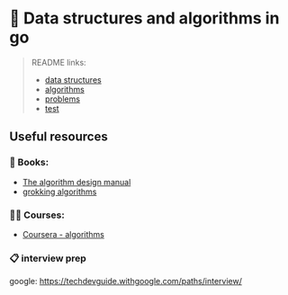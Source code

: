 # 🧪 Data structures and algorithms in go

> README links:
>  - [data structures](datastructures/README.md)
>  - [algorithms](algorithms/README.md)
>  - [problems](problems/README.md)
>  - [test](test/README.md)

## Useful resources
### 📕 Books:
- [The algorithm design manual](https://link.springer.com/book/10.1007/978-3-030-54256-6?source=shoppingads&locale=en-fr&gad_source=1&gclid=Cj0KCQjwxeyxBhC7ARIsAC7dS3-bBBpnIij80ux-bF9tjRlVzv3c8EagYeCi_OA3JowgjWiMEKiMKnEaAhp0EALw_wcB)
- [grokking algorithms](https://www.manning.com/books/grokking-algorithms)

### 🧑‍🎓 Courses:
- [Coursera - algorithms](https://www.coursera.org/specializations/algorithms)

### 📋 interview prep
google: https://techdevguide.withgoogle.com/paths/interview/
